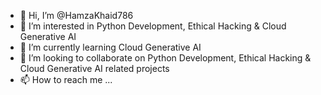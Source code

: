 - 👋 Hi, I’m @HamzaKhaid786
- 👀 I’m interested in Python Development, Ethical Hacking & Cloud Generative AI
- 🌱 I’m currently learning Cloud Generative AI
- 💞️ I’m looking to collaborate on Python Development, Ethical Hacking & Cloud Generative AI related projects
- 📫 How to reach me ...

<!---
HamzaKhaid786/HamzaKhaid786 is a ✨ special ✨ repository because its `README.md` (this file) appears on your GitHub profile.
You can click the Preview link to take a look at your changes.
--->
